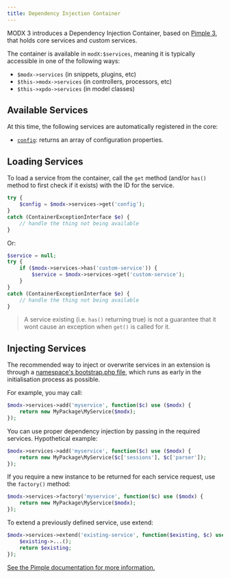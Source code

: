 ```yaml
---
title: Dependency Injection Container
---
```


MODX 3 introduces a Dependency Injection Container, based on [Pimple 3](https://github.com/silexphp/Pimple), that holds core services and custom services.

The container is available in `modX:$services`, meaning it is typically accessible in one of the following ways:

- `$modx->services` (in snippets, plugins, etc)
- `$this->modx->services` (in controllers, processors, etc)
- `$this->xpdo->services` (in model classes)

## Available Services

At this time, the following services are automatically registered in the core:

- [`config`](extending-modx/di-container/config): returns an array of configuration properties.

## Loading Services

To load a service from the container, call the `get` method (and/or `has()` method to first check if it exists) with the ID for the service.

```php
try {
    $config = $modx->services->get('config');
}
catch (ContainerExceptionInterface $e) {
    // handle the thing not being available
}
```

Or:

```php
$service = null;
try {
    if ($modx->services->has('custom-service')) {
        $service = $modx->services->get('custom-service');
    }
}
catch (ContainerExceptionInterface $e) {
    // handle the thing not being available
}
```

> A service existing (i.e. `has()` returning true) is not a guarantee that it wont cause an exception when `get()` is called for it. 

## Injecting Services

The recommended way to inject or overwrite services in an extension is through a [namespace's bootstrap.php file](extending-modx/namespaces), which runs as early in the initialisation process as possible.

For example, you may call:

``` php
$modx->services->add('myservice', function($c) use ($modx) {
    return new MyPackage\MyService($modx);
});
```

You can use proper dependency injection by passing in the required services. Hypothetical example:

``` php
$modx->services->add('myservice', function($c) use ($modx) {
    return new MyPackage\MyService($c['sessions'], $c['parser']);
});
```

If you require a new instance to be returned for each service request, use the `factory()` method:

``` php
$modx->services->factory('myservice', function($c) use ($modx) {
    return new MyPackage\MyService($modx);
});
```

To extend a previously defined service, use extend:

``` php
$modx->services->extend('existing-service', function($existing, $c) use ($modx) {
    $existing->...();
    return $existing;
});
```

[See the Pimple documentation for more information.](https://github.com/silexphp/Pimple)

